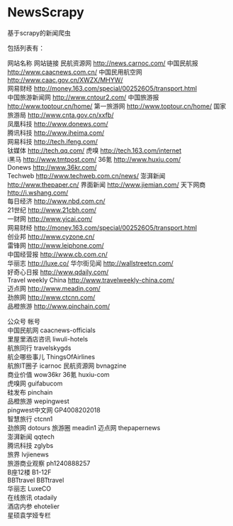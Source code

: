 # NewsScrapy
基于scrapy的新闻爬虫

包括列表有：

网站名称	网站链接
民航资源网	http://news.carnoc.com/	
中国民航报	http://www.caacnews.com.cn/	
中国民用航空网	http://www.caac.gov.cn/XWZX/MHYW/	
网易财经	http://money.163.com/special/002526O5/transport.html	
中国旅游新闻网	http://www.cntour2.com/	
中国旅游报	http://www.toptour.cn/home/	
第一旅游网	http://www.toptour.cn/home/	
国家旅游局	http://www.cnta.gov.cn/xxfb/	
凤凰科技	http://www.donews.com/	
腾讯科技	http://www.iheima.com/	
网易科技	http://tech.ifeng.com/	
钛媒体	http://tech.qq.com/	
虎嗅	http://tech.163.com/internet	
i黑马	http://www.tmtpost.com/	
36氪	http://www.huxiu.com/	
Donews	http://www.36kr.com/	
Techweb	http://www.techweb.com.cn/news/	
澎湃新闻	http://www.thepaper.cn/	
界面新闻	http://www.jiemian.com/	
天下网商	http://i.wshang.com/	
每日经济	http://www.nbd.com.cn/	
21世纪	http://www.21cbh.com/	
一财网	http://www.yicai.com/	
网易财经	http://money.163.com/special/002526O5/transport.html	
创业邦	http://www.cyzone.cn/	
雷锋网	http://www.leiphone.com/	
中国经营报	http://www.cb.com.cn/	
华丽志	http://luxe.co/	
华尔街见闻	http://wallstreetcn.com/	
好奇心日报	http://www.qdaily.com/	
Travel weekly China	http://www.travelweekly-china.com/	
迈点网	http://www.meadin.com/	
劲旅网	http://www.ctcnn.com/	
品橙旅游	http://www.pinchain.com/	
		
公众号	帐号	
中国民航网	caacnews-officials	
里屋里酒店咨讯	liwuli-hotels	
航旅同行	travelskygds	
航企哪些事儿	ThingsOfAirlines	
航旅IT圈子	icarnoc	
民航资源网	bvnagzine	
商业价值	wow36kr	
36氪	huxiu-com	
虎嗅网	guifabucom	
硅发布	pinchain	
品橙旅游	wepingwest	
pingwest中文网	GP4008202018	
智慧旅行	ctcnn1	
劲旅网	dotours	
旅游圈	meadin1	
迈点网	thepapernews	
澎湃新闻	qqtech	
腾讯科技	zglybs	
旅界	lvjienews	
旅游商业观察	ph1240888257	
B座12楼	B1-12F	
BBTtravel	BBTtravel	
华丽志	LuxeCO	
在线旅讯	otadaily	
酒店内参	ehotelier	
星硕袁学娅专栏		

